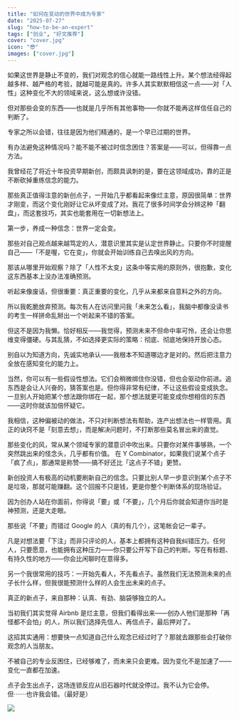 ```yaml
---
title: "如何在变动的世界中成为专家"
date: "2025-07-27"
slug: "how-to-be-an-expert"
tags: ["创业", "好文推荐"]
cover: "cover.jpg"
icon: "😎"
images: ["cover.jpg"]
---
```

如果这世界是静止不变的，我们对观念的信心就能一路线性上升。某个想法经得起越多样、越严格的考验，就越可能是真的。许多人其实默默相信这一点——对「人性」这种变化不大的领域来说，这么想或许没错。



但对那些会变的东西——也就是几乎所有其他事物——你就不能再这样信任自己的判断了。



专家之所以会错，往往是因为他们精通的，是一个早已过期的世界。



有办法避免这种情况吗？能不能不被过时信念困住？答案是——可以，但得靠一点方法。



我曾经花了将近十年投资早期新创，而颇具讽刺的是，要在这领域成功，靠的正是不断砍掉重练信念的能力。



那些真正值得注意的新创点子，一开始几乎都看起来像烂主意，原因很简单：世界才刚变，而这个变化刚好让它从坏变成了对。我花了很多时间学会分辨这种「翻盘」，而这套技巧，其实也能套用在一切新想法上。



第一步，养成一种信念：世界一定会变。



那些对自己观点越来越笃定的人，潜意识里其实是认定世界静止。只要你不时提醒自己——「不是喔，它在变」，你就会开始训练自己去嗅出风的方向。



那该从哪里开始观察？除了「人性不太变」这条中等实用的原则外，很抱歉，变化这东西基本上没办法准确预测。



听起来像废话，但很重要：真正重要的变化，几乎从来都来自意料之外的方向。



所以我乾脆放弃预测。每次有人在访问里问我「未来怎么看」，我脑中都像没读书的考生一样拼命乱掰出一个听起来不错的答案。



但这不是因为我懒。恰好相反——我觉得，预测未来不但命中率可怜，还会让你思维变得僵硬。与其乱猜，不如选择更实际的策略：彻底、彻底地保持开放心态。



别自以为知道方向，先诚实地承认——我根本不知道哪边才是对的。然后把注意力全放在感知变化的能力上。



当然，你可以有一些假设性想法。它们会稍微绑住你没错，但也会驱动你前进。追东西是会让人兴奋的，猜答案也是。但你得非常有纪律，不让这些假设变成执念。
一旦别人开始把某个想法跟你绑在一起，那个想法就更可能变成你想相信的东西——这时你就该加倍怀疑它。



我相信，这种偏被动的做法，不只对判断想法有帮助，连产出想法也一样管用。真正的诀窍不是「刻意去想」，而是解决问题时，不打断那些莫名冒出来的直觉。



那些变化的风，常从某个领域专家的潜意识中吹出来。只要你对某件事够熟，一个突然跳出来的怪念头，几乎都有价值。
在 Y Combinator，如果我们说某个点子「疯了点」，那通常是称赞——搞不好还比「这点子不错」更赞。



新创投资人有极高的动机要刷新自己的信念。只要比别人早一步意识到某个点子不是垃圾，那就可能赚翻。这个回报不只是钱，更是你整个判断体系的现场验证。



因为创办人站在你面前，你得说「要」或「不要」，几个月后你就会知道你当时是神预测，还是大走眼。



那些说「不要」而错过 Google 的人（真的有几个），这笔帐会记一辈子。



凡是对想法要「下注」而非只评论的人，基本上都拥有这种自我纠错压力。任何人，只要愿意，也能拥有这种压力——你只要公开写下自己的判断。写在有标题、有持久性的地方——你会比闲聊时在意得多。



另一个我很常用的技巧：一开始先看人，不先看点子。虽然我们无法预测未来的点子长什么样，但我很能预测什么样的人会生出未来的点子。



真正的新点子，来自那种：认真、有劲、脑袋够独立的人。



当初我们其实觉得 Airbnb 是烂主意，但我们看得出来——创办人他们是那种「再怪都不会怕」的人，所以我们选择先信人、再信点子，最后押对了。



这招其实通用：想要快一点知道自己什么观念已经过时了？那就去跟那些会打破你观念的人当朋友。



不被自己的专业反困住，已经够难了，而未来只会更难。因为变化不是加速了——变化一直都在加速。



点子会生出点子，这场连锁反应从旧石器时代就没停过。我不认为它会停。
但⋯⋯也许我会错。（最好是）




![](https://prod-files-secure.s3.us-west-2.amazonaws.com/112d0858-5090-4d34-a606-b75eb8d65fd2/46476355-9cf3-4e99-9b7a-3531bc426380/1000202064.png?X-Amz-Algorithm=AWS4-HMAC-SHA256&X-Amz-Content-Sha256=UNSIGNED-PAYLOAD&X-Amz-Credential=ASIAZI2LB466XVBFQDYT%2F20250923%2Fus-west-2%2Fs3%2Faws4_request&X-Amz-Date=20250923T231118Z&X-Amz-Expires=3600&X-Amz-Security-Token=IQoJb3JpZ2luX2VjEMb%2F%2F%2F%2F%2F%2F%2F%2F%2F%2FwEaCXVzLXdlc3QtMiJGMEQCICEWlU72xJOb9zxhCR%2BiQOYnvUH3qd1pYSnFOrWYTnSYAiBgLs8hC9s0XRDAhrOUwFVWmn6ZuO4sN9lNPgTsAQf34Sr%2FAwhPEAAaDDYzNzQyMzE4MzgwNSIMnKLPA3ZtG59ipRt4KtwDCNWRmviZlfXQ53BmQawAuA73X89ywUMs4SUYMGguehJ8isOQFPz0Wj0FEhHEfAtKyERHi1wRJhNBjIL4ec7Z5%2F1oQuoD5iD3ENXEfdVPtu8Ir8mf0eH9%2BsWzIBLpwzRzIsb47kyqVfGlTZi5Q2xBk0GSqabTBOIgl6cw2sO%2FQCHVRh%2F58wOMpveAQPDIlDA8v7Ym%2BXtpfSkyLgASMuCPh%2BdylpN8F3ZvqUpcNgMfbZYYK%2F1triHEGmvjDOCvborEXZyQ%2B1RXp2hMLwHwddPdI3KRIpLABzrY%2FB5Wo93JLTfGxIwcPKiV1FJBF5EnyehIXLrrISEx64H%2BeG%2BbKl99h3rDTe0qZ903Z6SxZi2ISuXgpN46mqc%2F2Ti0K62apy8axI6M%2Bthj0m%2B%2B93bdCjINidavgVfHcpKr9zv%2BMUXv41jQLBicpoBaeqJ0oEyBOorIN7QceHtaQZ6IE2xZlTNrj4iJ%2FVL1m7Qt6pnPhK6dXblBeeQtxpHdKksRssD%2FDBfhq4Dj75E2WHp7oncIDlgyLKgSY7MIfRBQa7v5fUUAjxfWp0q0IHKyj1o7mfkoot0%2F%2FKDMx8aEFTdPx%2BOABV8%2BaB8Lcp2TrS5x0IWiIy0f4x0W0TnOS96rHkvhSNUw9rjMxgY6pgHquHonkvHMJHUS4Y8uEFeCq6WaC0IVg4I8vXzUsbYp4n%2BlKmEU1wubD2P%2BuFRmMAaYndGosyOS3Kt2o5Hnv2mZqHBSSVJexxOQnm3pTxmz7cR8FnNCGMXjTsozxYx6tnvgEp1ydfzL4AFjCOLoxftH%2Ff6Wx9Pe6NrUIvFZO4K90GVphTf2NRGwvewLghm8Uh4GsLlNmrGl60l3ApnKc0w3J%2BNKnOpq&X-Amz-Signature=ebc3b7e852e86477969ef797b4802132aa08aa8c7a636c2e2d62823587052339&X-Amz-SignedHeaders=host&x-amz-checksum-mode=ENABLED&x-id=GetObject)

